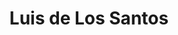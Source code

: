 ---
title: "Luis de Los Santos"
url: /posadas/luis-de-los-santos/
shop: reparación de automóviles
---